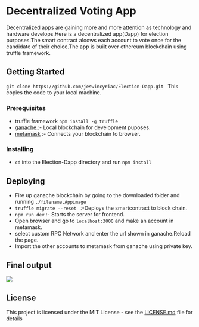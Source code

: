 # Decentralized Voting App

Decentralized apps are gaining more and more attention as technology and hardware develops.Here is a decentralized app(Dapp) for election purposes.The smart contract aloows each account  to vote once for the candidate of their choice.The app is built over ethereum blockchain using truffle framework.  
## Getting Started

```git clone https://github.com/jeswincyriac/Election-Dapp.git ```
This copies the code to your local machine.

### Prerequisites

 * truffle framework  ```npm install -g truffle```
 * [ganache ](https://truffleframework.com/ganache) :- Local blockchain for development puposes.
 * [metamask](https://metamask.io/) :- Connects your blockchain to browser. 
 
### Installing 

 * `cd` into the Election-Dapp directory and run `npm install`
 
 ## Deploying
 
 * Fire up ganache blockchain by going to the downloaded folder and running `./filename.Appimage`
 * `truffle migrate --reset ` :-Deploys the smartcontract to block chain.
 * `npm run dev` :- Starts the server for frontend.
 * Open browser and go to `localhost:3000` and make an account in metamask.
 * select custom RPC  Network and enter the url shown in ganache.Reload the page.
 * Import the other accounts to metamask from ganache using private key.

## Final output


<img src="Peek voting app final.gif"  />

## License

This project is licensed under the MIT License - see the [LICENSE.md](LICENSE.md) file for details


